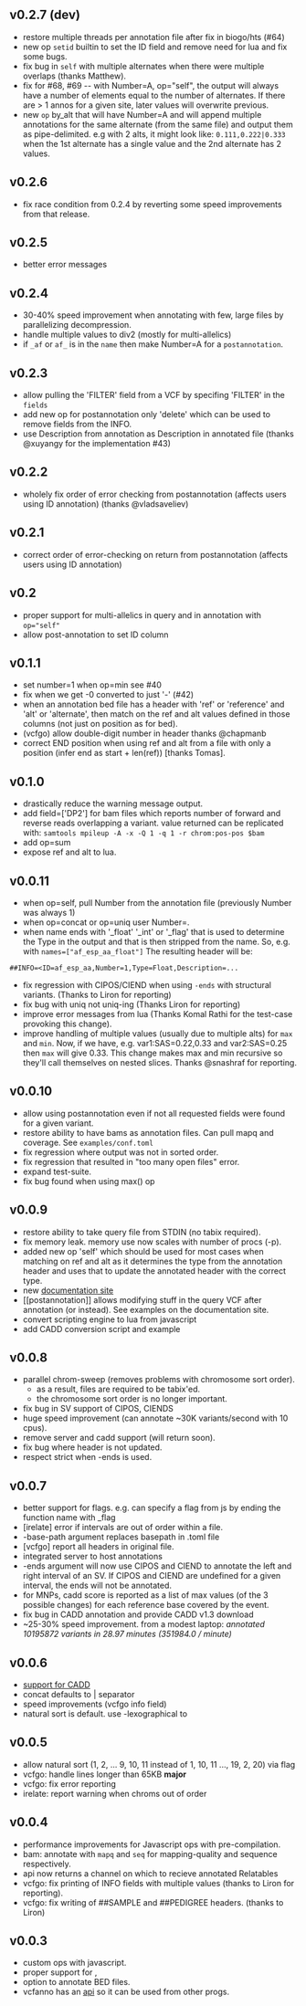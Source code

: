v0.2.7 (dev)
------------
+ restore multiple threads per annotation file after fix in biogo/hts (#64)
+ new op `setid` builtin to set the ID field and remove need for lua and fix some bugs.
+ fix bug in `self` with multiple alternates when there were multiple overlaps (thanks Matthew).
+ fix for #68, #69 -- with Number=A, op="self", the output will always have a number of elements
  equal to the number of alternates. If there are > 1 annos for a given site, later values will
  overwrite previous.
+ new `op` by_alt that will have Number=A and will append multiple annotations for the same alternate
  (from the same file) and output them as pipe-delimited. e.g with 2 alts, it might look like: `0.111,0.222|0.333`
  when the 1st alternate has a single value and the 2nd alternate has 2 values.

v0.2.6
------
+ fix race condition from 0.2.4 by reverting some speed improvements from that release.

v0.2.5
------
+ better error messages

v0.2.4
------
+ 30-40% speed improvement when annotating with few, large files by parallelizing decompression.
+ handle multiple values to div2 (mostly for multi-allelics)
+ if `_af` or `af_` is in the `name` then make Number=A for a `postannotation`.

v0.2.3
------
+ allow pulling the 'FILTER' field from a VCF by specifing 'FILTER' in the `fields`
+ add new op for postannotation only 'delete' which can be used to remove fields from the INFO.
+ use Description from annotation as Description in annotated file (thanks @xuyangy for the implementation #43)

v0.2.2
------
+ wholely fix order of error checking from postannotation (affects users using ID annotation) (thanks @vladsaveliev)

v0.2.1
------
+ correct order of error-checking on return from postannotation (affects users using ID annotation)

v0.2
----
+ proper support for multi-allelics in query and in annotation with `op="self"`
+ allow post-annotation to set ID column

v0.1.1
------
+ set number=1 when op=min see #40
+ fix when we get -0 converted to just '-' (#42)
+ when an annotation bed file has a header with 'ref' or 'reference' and 'alt' or 'alternate',
  then match on the ref and alt values defined in those columns (not just on position as for bed).
+ (vcfgo) allow double-digit number in header thanks @chapmanb
+ correct END position when using ref and alt from a file with only a position (infer end as start + len(ref)) [thanks Tomas].

v0.1.0
------
+ drastically reduce the warning message output.
+ add field=['DP2'] for bam files which reports number of forward and reverse reads overlapping a variant.
  value returned can be replicated with: `samtools mpileup -A -x -Q 1 -q 1 -r chrom:pos-pos $bam`
+ add op=sum
+ expose ref and alt to lua.


v0.0.11
-------
+ when op=self, pull Number from the annotation file (previously Number was always 1)
+ when op=concat or op=uniq user Number=. 
+ when name ends with '\_float' '\_int' or '\_flag' that is used to determine the Type in the output and that is then stripped from the name. So, e.g. with
``
names=["af_esp_aa_float"]
``
The resulting header will be:
```
##INFO=<ID=af_esp_aa,Number=1,Type=Float,Description=...
```
+ fix regression with CIPOS/CIEND when using `-ends` with structural variants. (Thanks to Liron for reporting)
+ fix bug with uniq not uniq-ing (Thanks Liron for reporting)
+ improve error messages from lua (Thanks Komal Rathi for the test-case provoking this change).
+ improve handling of multiple values (usually due to multiple alts) for `max` and `min`. Now, if we have, e.g. var1:SAS=0.22,0.33
  and var2:SAS=0.25 then `max` will give 0.33. This change makes max and min recursive so they'll call themselves on nested slices.
  Thanks @snashraf for reporting. 

v0.0.10
-------
+ allow using postannotation even if not all requested fields were found for a given variant.
+ restore ability to have bams as annotation files. Can pull mapq and coverage. See `examples/conf.toml`
+ fix regression where output was not in sorted order.
+ fix regression that resulted in "too many open files" error.
+ expand test-suite.
+ fix bug found when using max() op

v0.0.9
------
+ restore ability to take query file from STDIN (no tabix required).
+ fix memory leak. memory use now scales with number of procs (-p).
+ added new op 'self' which should be used for most cases when matching on ref and alt as it
  determines the type from the annotation header and uses that to update the annotated header
  with the correct type.
+ new [documentation site](http://brentp.github.io/vcfanno/)
+ [[postannotation]] allows modifying stuff in the query VCF after annotation (or instead).
  See examples on the documentation site.
+ convert scripting engine to lua from javascript
+ add CADD conversion script and example


v0.0.8
------
+ parallel chrom-sweep (removes problems with chromosome sort order).
  - as a result, files are required to be tabix'ed.
  - the chromosome sort order is no longer important.
+ fix bug in SV support of CIPOS, CIENDS
+ huge speed improvement (can annotate ~30K variants/second with 10 cpus).
+ remove server and cadd support (will return soon).
+ fix bug where header is not updated.
+ respect strict when -ends is used.


v0.0.7
------
+ better support for flags. e.g. can specify a flag from js by ending the function name with \_flag
+ [irelate] error if intervals are out of order within a file.
+ -base-path argument replaces basepath in .toml file
+ [vcfgo] report all headers in original file.
+ integrated server to host annotations
+ -ends argument will now use CIPOS and CIEND to annotate the left and right interval of an SV. If CIPOS
   and CIEND are undefined for a given interval, the ends will not be annotated.
+ for MNPs, cadd score is reported as a list of max values (of the 3 possible changes) for each reference base
  covered by the event.
+ fix bug in CADD annotation and provide CADD v1.3 download
+ ~25-30% speed improvement. from a modest laptop:  *annotated 10195872 variants in 28.97 minutes (351984.0 / minute)*

v0.0.6
------
+ [support for CADD](https://github.com/brentp/vcfanno/tree/master/caddcode)
+ concat defaults to | separator
+ speed improvements (vcfgo info field)
+ natural sort is default. use -lexographical to

v0.0.5
------
+ allow natural sort (1, 2, ... 9, 10, 11 instead of 1, 10, 11 ..., 19, 2, 20) via flag
+ vcfgo: handle lines longer than 65KB **major**
+ vcfgo: fix error reporting
+ irelate: report warning when chroms out of order

v0.0.4
------
+ performance improvements for Javascript ops with pre-compilation.
+ bam: annotate with `mapq` and `seq` for mapping-quality and sequence respectively.
+ api now returns a channel on which to recieve annotated Relatables
+ vcfgo: fix printing of INFO fields with multiple values (thanks to Liron for reporting).
+ vcfgo: fix writing of ##SAMPLE and ##PEDIGREE headers. (thanks to Liron)

v0.0.3
------
+ custom ops with javascript.
+ proper support for <CNV>, <INV>
+ option to annotate BED files.
+ vcfanno has an [api](https://godoc.org/github.com/brentp/vcfanno/tree/api) so it can be
  used from other progs. 
